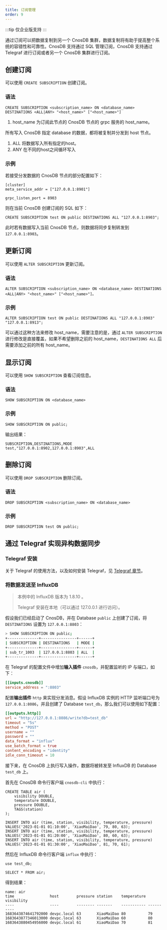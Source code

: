 ```yaml
---
title: 订阅管理
order: 9
---
```


:::tip
仅企业版支持
:::

通过订阅可以把数据复制到另一个 CnosDB 集群，数据复制将有助于提高整个系统的容错性和可靠性。CnosDB 支持通过 SQL 管理订阅，CnosDB 支持通过 Telegraf 进行订阅或者另一个 CnosDB 集群进行订阅。

## 创建订阅

可以使用 `CREATE SUBSCRIPTION` 创建订阅。

### 语法

```
CREATE SUBSCRIPTION <subscription_name> ON <database_name> DESTINATIONS <ALL|ANY> "<host_name>" ["<host_name>"]
```

1. host_name 为订阅此节点的 CnosDB 节点的 grpc 服务的 host_name。

所有写入 CnosDB 指定 database 的数据，都将被复制并分发到 host 节点。

1. ALL 将数据写入所有指定的host。
2. ANY 在不同的host之间循环写入

### 示例

若接受分发数据的 CnosDB 节点的部分配置如下：

```
[cluster]
meta_service_addr = ["127.0.0.1:8901"]

grpc_listen_port = 8903
```

则在当前 CnosDB 创建订阅的 SQL 如下：

```
CREATE SUBSCRIPTION test ON public DESTINATIONS ALL "127.0.0.1:8903";
```

此时若有数据写入当前 CnosDB 节点，则数据将同步复制转发到`127.0.0.1:8903`。

## 更新订阅

可以使用 `ALTER SUBSCRIPTION` 更新订阅。

### 语法

```
ALTER SUBSCRIPTION <subscription_name> ON <database_name> DESTINATIONS <ALL|ANY> "<host_name>" ["<host_name>"]。
```

### 示例

```
ALTER SUBSCRIPTION test ON public DESTINATIONS ALL "127.0.0.1:8903" "127.0.0.1:8913";
```

可以通过这种方法来修改 host_name，需要注意的是，通过 `ALTER SUBSCRIPTION` 进行修改是直接覆盖，如果不希望删除之前的 host_name，`DESTINATIONS ALL` 后需要添加之前的所有 host_name。

## 显示订阅

可以使用 `SHOW SUBSCRIPTION` 查看订阅信息。

### 语法

```
SHOW SUBSCRIPTION ON <database_name>
```

### 示例

```
SHOW SUBSCRIPTION ON public;
```
输出结果：

    SUBSCRIPTION,DESTINATIONS,MODE
    test,"127.0.0.1:8902,127.0.0.1:8903",ALL


## 删除订阅

可以使用 `DROP SUBSCRIPTION` 删除订阅。

### 语法

```
DROP SUBSCRIPTION <subscription_name> ON <database_name>
```

### 示例

```
DROP SUBSCRIPTION test ON public;
```

## 通过 Telegraf 实现异构数据同步

### Telegraf 安装

关于 Telegraf 的使用方法，以及如何安装 Telegraf，见 [Telegraf 章节](../versatility/collect/telegraf.md#cnos-telegraf)。

### 将数据发送至 InfluxDB

> 本例中的 InfluxDB 版本为 1.8.10 。
>
> Telegraf 安装在本地（可以通过 127.0.0.1 进行访问）。

假设我们已经启动了 CnosDB，并在 Database `public` 上创建了订阅，将 `DESTINATIONS` 设置为 `127.0.0.1:8803`：

```sh
> SHOW SUBSCRIPTION ON public;
+--------------+----------------+------+
| SUBSCRIPTION | DESTINATIONS   | MODE |
+--------------+----------------+------+
| sub_tr_1003  | 127.0.0.1:8803 | ALL  |
+--------------+----------------+------+
```

在 Telegraf 的配置文件中增加**输入插件** `cnosdb`，并配置监听的 IP 与端口，如下：

```toml
[[inputs.cnosdb]]
service_address = ":8803"
```

配置**输出插件** `http` 来实现分发消息。假设 InfluxDB 实例的 HTTP 监听端口号为 `127.0.0.1:8086`，并且创建了 Database `test_db`，那么我们可以使用如下配置：

```toml
[[outputs.http]]
url = "http://127.0.0.1:8086/write?db=test_db"
timeout = "5s"
method = "POST"
username = ""
password = ""
data_format = "influx"
use_batch_format = true
content_encoding = "identity"
idle_conn_timeout = 10
```

接下来，在 CnosDB 上执行写入操作，数据将被转发至 InfluxDB 的 Database `test_db` 上。

首先在 CnosDB 命令行客户端 `cnosdb-cli` 中执行：

```
CREATE TABLE air (
    visibility DOUBLE,
    temperature DOUBLE,
    pressure DOUBLE,
    TAGS(station)
);

INSERT INTO air (time, station, visibility, temperature, pressure) VALUES('2023-01-01 01:10:00', 'XiaoMaiDao', 79, 80, 63);
INSERT INTO air (time, station, visibility, temperature, pressure) VALUES('2023-01-01 01:20:00', 'XiaoMaiDao', 80, 60, 63);
INSERT INTO air (time, station, visibility, temperature, pressure) VALUES('2023-01-01 01:30:00', 'XiaoMaiDao', 81, 70, 61);
```

然后在 InfluxDB 命令行客户端 `influx` 中执行：

```
use test_db;

SELECT * FROM air;
```

得到结果：

```
name: air
time                host        pressure station    temperature visibility
----                ----        -------- -------    ----------- ----------
1683643874641792000 devpc.local 63       XiaoMaiDao 80          79
1683643877346013000 devpc.local 63       XiaoMaiDao 60          80
1683643880454956000 devpc.local 61       XiaoMaiDao 70          81
```
